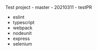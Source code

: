 Test project - master - 20210311 - testPR



* eslint
* typescript
* webpack
* nodeunit
* express
* selenium
